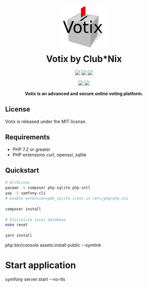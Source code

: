 <h1 align="center">
  <a href="#user-content-------votix--"><img src="https://raw.githubusercontent.com/ClubNix/Votix/master/public/logovotix.jpg" alt="Logo Votix" width="150" height="150"></a>
  <br>
  Votix by Club*Nix
  <br>
</h1>

<p align="center">
  <a href="https://www.clubnix.fr/" alt="Club*Nix"><img src="https://img.shields.io/badge/A%20project%20-Club%2ANix-7ef80b.svg" /></a>
  <a href="https://travis-ci.org/ClubNix/Votix" alt="Build Status"><img src="https://travis-ci.org/ClubNix/Votix.svg?branch=master" /></a>
  <a href="https://github.com/ClubNix/Votix/blob/master/LICENCE" alt="MIT"><img src="https://img.shields.io/github/license/ClubNix/Votix.svg" /></a>
</p>

<p align="center">
  <a href="https://secure.php.net/manual/en/intro-whatis.php" alt="PHP 7.4"><img src="https://img.shields.io/badge/PHP-^7.4-787cb4.svg" /></a>
  <a href="https://symfony.com/what-is-symfony" alt="Symfony 5.1"><img src="https://img.shields.io/badge/Symfony-5.1-7aba20.svg" /></a>
</p>

<p align="center"><b>Votix is an advanced and secure online voting platform.</b></p>

## License

Votix is released under the MIT license.

## Requirements

 * PHP 7.2 or greater
 * PHP extensions curl, openssl, sqlite

## Quickstart

```bash
# ArchLinux
pacman -S composer php-sqlite php-intl
yay -S symfony-cli
# enable extension=pdo_sqlite iconv in /etc/php/php.ini

composer install

# Initialize local database
make reset

yarn install
```

php bin/console assets:install public --symlink

# Start application
symfony server:start --no-tls
